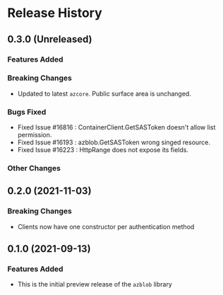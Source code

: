 # Release History

## 0.3.0 (Unreleased)

### Features Added

### Breaking Changes
* Updated to latest `azcore`.  Public surface area is unchanged.

### Bugs Fixed
* Fixed Issue #16816 : ContainerClient.GetSASToken doesn't allow list permission.
* Fixed Issue #16193 : azblob.GetSASToken wrong singed resource. 
* Fixed Issue #16223 : HttpRange does not expose its fields. 

### Other Changes

## 0.2.0 (2021-11-03)

### Breaking Changes
* Clients now have one constructor per authentication method

## 0.1.0 (2021-09-13)

### Features Added
* This is the initial preview release of the `azblob` library
